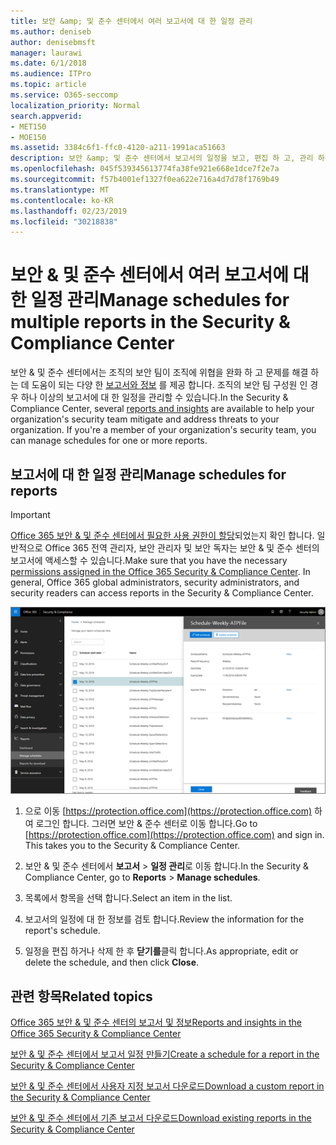 ```yaml
---
title: 보안 &amp; 및 준수 센터에서 여러 보고서에 대 한 일정 관리
ms.author: deniseb
author: denisebmsft
manager: laurawi
ms.date: 6/1/2018
ms.audience: ITPro
ms.topic: article
ms.service: O365-seccomp
localization_priority: Normal
search.appverid:
- MET150
- MOE150
ms.assetid: 3384c6f1-ffc0-4120-a211-1991aca51663
description: 보안 &amp; 및 준수 센터에서 보고서의 일정을 보고, 편집 하 고, 관리 하는 방법에 대해 알아봅니다.
ms.openlocfilehash: 045f539345613774fa38fe921e668e1dce7f2e7a
ms.sourcegitcommit: f57b4001ef1327f0ea622e716a4d7d78f1769b49
ms.translationtype: MT
ms.contentlocale: ko-KR
ms.lasthandoff: 02/23/2019
ms.locfileid: "30218838"
---
```

# <a name="manage-schedules-for-multiple-reports-in-the-security-amp-compliance-center"></a><span data-ttu-id="19661-103">보안 &amp; 및 준수 센터에서 여러 보고서에 대 한 일정 관리</span><span class="sxs-lookup"><span data-stu-id="19661-103">Manage schedules for multiple reports in the Security &amp; Compliance Center</span></span>

<span data-ttu-id="19661-p101">보안 &amp; 및 준수 센터에서는 조직의 보안 팀이 조직에 위협을 완화 하 고 문제를 해결 하는 데 도움이 되는 다양 한 [보고서와 정보](reports-and-insights-in-security-and-compliance.md) 를 제공 합니다. 조직의 보안 팀 구성원 인 경우 하나 이상의 보고서에 대 한 일정을 관리할 수 있습니다.</span><span class="sxs-lookup"><span data-stu-id="19661-p101">In the Security &amp; Compliance Center, several [reports and insights](reports-and-insights-in-security-and-compliance.md) are available to help your organization's security team mitigate and address threats to your organization. If you're a member of your organization's security team, you can manage schedules for one or more reports.</span></span> 
  
## <a name="manage-schedules-for-reports"></a><span data-ttu-id="19661-106">보고서에 대 한 일정 관리</span><span class="sxs-lookup"><span data-stu-id="19661-106">Manage schedules for reports</span></span>

> [!IMPORTANT]
> <span data-ttu-id="19661-p102">[Office 365 보안 &amp; 및 준수 센터에서 필요한 사용 권한이 할당](permissions-in-the-security-and-compliance-center.md)되었는지 확인 합니다. 일반적으로 Office 365 전역 관리자, 보안 관리자 및 보안 독자는 보안 &amp; 및 준수 센터의 보고서에 액세스할 수 있습니다.</span><span class="sxs-lookup"><span data-stu-id="19661-p102">Make sure that you have the necessary [permissions assigned in the Office 365 Security &amp; Compliance Center](permissions-in-the-security-and-compliance-center.md). In general, Office 365 global administrators, security administrators, and security readers can access reports in the Security &amp; Compliance Center.</span></span> 
  
![보안 &amp; 및 준수 센터에서 보고서 \> 일정 관리를 선택 합니다.](media/efa5e2f9-bf73-4f85-acea-f1ca7e2bca5e.png)

1. <span data-ttu-id="19661-p103">으로 이동 [https://protection.office.com](https://protection.office.com) 하 여 로그인 합니다. 그러면 보안 & 준수 센터로 이동 합니다.</span><span class="sxs-lookup"><span data-stu-id="19661-p103">Go to [https://protection.office.com](https://protection.office.com) and sign in. This takes you to the Security & Compliance Center.</span></span>

2. <span data-ttu-id="19661-112">보안 &amp; 및 준수 센터에서 **보고서** \> **일정 관리**로 이동 합니다.</span><span class="sxs-lookup"><span data-stu-id="19661-112">In the Security &amp; Compliance Center, go to **Reports** \> **Manage schedules**.</span></span>
    
3. <span data-ttu-id="19661-113">목록에서 항목을 선택 합니다.</span><span class="sxs-lookup"><span data-stu-id="19661-113">Select an item in the list.</span></span>
    
4. <span data-ttu-id="19661-114">보고서의 일정에 대 한 정보를 검토 합니다.</span><span class="sxs-lookup"><span data-stu-id="19661-114">Review the information for the report's schedule.</span></span>
    
5. <span data-ttu-id="19661-115">일정을 편집 하거나 삭제 한 후 **닫기를**클릭 합니다.</span><span class="sxs-lookup"><span data-stu-id="19661-115">As appropriate, edit or delete the schedule, and then click **Close**.</span></span>
    
## <a name="related-topics"></a><span data-ttu-id="19661-116">관련 항목</span><span class="sxs-lookup"><span data-stu-id="19661-116">Related topics</span></span>

[<span data-ttu-id="19661-117">Office 365 보안 &amp; 및 준수 센터의 보고서 및 정보</span><span class="sxs-lookup"><span data-stu-id="19661-117">Reports and insights in the Office 365 Security &amp; Compliance Center</span></span>](reports-and-insights-in-security-and-compliance.md)
  
[<span data-ttu-id="19661-118">보안 &amp; 및 준수 센터에서 보고서 일정 만들기</span><span class="sxs-lookup"><span data-stu-id="19661-118">Create a schedule for a report in the Security &amp; Compliance Center</span></span>](create-a-schedule-for-a-report.md)
  
[<span data-ttu-id="19661-119">보안 &amp; 및 준수 센터에서 사용자 지정 보고서 다운로드</span><span class="sxs-lookup"><span data-stu-id="19661-119">Download a custom report in the Security &amp; Compliance Center</span></span>](set-up-and-download-a-custom-report.md)
  
[<span data-ttu-id="19661-120">보안 &amp; 및 준수 센터에서 기존 보고서 다운로드</span><span class="sxs-lookup"><span data-stu-id="19661-120">Download existing reports in the Security &amp; Compliance Center</span></span>](download-existing-reports.md)
  

